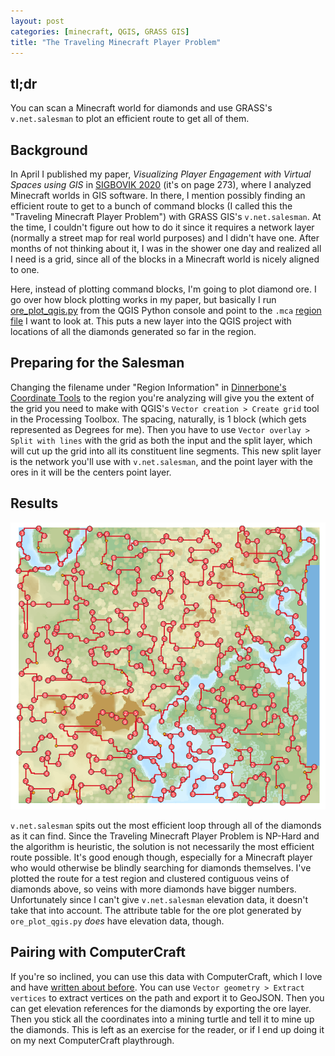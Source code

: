 ```yaml
---
layout: post
categories: [minecraft, QGIS, GRASS GIS]
title: "The Traveling Minecraft Player Problem"
---
```

## tl;dr
You can scan a Minecraft world for diamonds and use GRASS's `v.net.salesman` to plot an efficient route to get all of them.

## Background
In April I published my paper, *Visualizing Player Engagement with Virtual Spaces using GIS* in [SIGBOVIK 2020](http://sigbovik.org/2020/proceedings.pdf) (it's on page 273), where I analyzed Minecraft worlds in GIS software. In there, I mention possibly finding an efficient route to get to a bunch of command blocks (I called this the "Traveling Minecraft Player Problem") with GRASS GIS's `v.net.salesman`. At the time, I couldn't figure out how to do it since it requires a network layer (normally a street map for real world purposes) and I didn't have one. After months of not thinking about it, I was in the shower one day and realized all I need is a grid, since all of the blocks in a Minecraft world is nicely aligned to one.

Here, instead of plotting command blocks, I'm going to plot diamond ore. I go over how block plotting works in my paper, but basically I run [ore_plot_qgis.py](https://github.com/fechan/MCGS/blob/master/ore_plot_qgis.py) from the QGIS Python console and point to the `.mca` [region file](https://minecraft.gamepedia.com/Anvil_file_format) I want to look at. This puts a new layer into the QGIS project with locations of all the diamonds generated so far in the region.

## Preparing for the Salesman
Changing the filename under "Region Information" in [Dinnerbone's Coordinate Tools](https://dinnerbone.com/minecraft/tools/coordinates/) to the region you're analyzing will give you the extent of the grid you need to make with QGIS's `Vector creation > Create grid` tool in the Processing Toolbox. The spacing, naturally, is 1 block (which gets represented as Degrees for me). Then you have to use `Vector overlay > Split with lines` with the grid as both the input and the split layer, which will cut up the grid into all its constituent line segments. This new split layer is the network you'll use with `v.net.salesman`, and the point layer with the ores in it will be the centers point layer.

## Results
![A pseudocolor map of the Minecraft region's heightmap, with a quickest route through all the diamonds plotted on top](/assets/images/salesman.png)

`v.net.salesman` spits out the most efficient loop through all of the diamonds as it can find. Since the Traveling Minecraft Player Problem is NP-Hard and the algorithm is heuristic, the solution is not necessarily the most efficient route possible. It's good enough though, especially for a Minecraft player who would otherwise be blindly searching for diamonds themselves. I've plotted the route for a test region and clustered contiguous veins of diamonds above, so veins with more diamonds have bigger numbers. Unfortunately since I can't give `v.net.salesman` elevation data, it doesn't take that into account. The attribute table for the ore plot generated by `ore_plot_qgis.py` *does* have elevation data, though.

## Pairing with ComputerCraft
If you're so inclined, you can use this data with ComputerCraft, which I love and have [written about before](https://fechan.github.io/blog/vein-mining-strategies-with-computercraft-1/). You can use `Vector geometry > Extract vertices` to extract vertices on the path and export it to GeoJSON. Then you can get elevation references for the diamonds by exporting the ore layer. Then you stick all the coordinates into a mining turtle and tell it to mine up the diamonds. This is left as an exercise for the reader, or if I end up doing it on my next ComputerCraft playthrough.